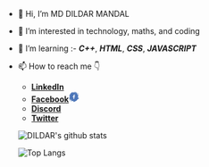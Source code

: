 - 👋 Hi, I’m MD DILDAR MANDAL
- 👀 I’m interested in technology, maths, and coding
- 🌱 I’m learning :- **_C++_**, **_HTML_**, **_CSS_**, **_JAVASCRIPT_**
- 📫 How to reach me 👇
    - [**LinkedIn**](https://www.linkedin.com/in/md-dildar-mandal-837048199)
    - [**Facebook**](https://www.facebook.com/mandaldildar1)<img src="img/fb.png" height="19" width ="19"/>
    - [**Discord**]()
    - [**Twitter**](https://twitter.com/MandalDildar?t=GYnbbL7Eda4FVgsmj4MuAQ&s=08)
    
    ![DILDAR's github stats](https://github-readme-stats.vercel.app/api?username=MD-DILDAR-MANDAL&count_private=true&show_icons=true&theme=radical&hide_rank=false)
    
    ![Top Langs](https://github-readme-stats.vercel.app/api/top-langs/?username=MD-DILDAR-MANDAL)